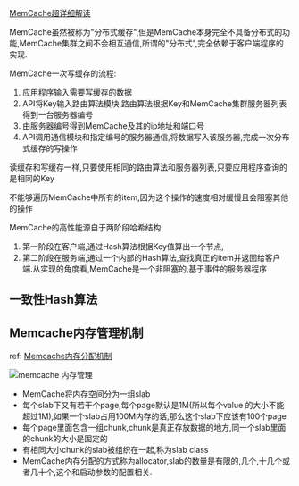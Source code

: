 [MemCache超详细解读](http://www.csdn.net/article/2016-03-16/2826609)

MemCache虽然被称为"分布式缓存",但是MemCache本身完全不具备分布式的功能,MemCache集群之间不会相互通信,所谓的"分布式",完全依赖于客户端程序的实现.

MemCache一次写缓存的流程:

1. 应用程序输入需要写缓存的数据
2. API将Key输入路由算法模块,路由算法根据Key和MemCache集群服务器列表得到一台服务器编号
3. 由服务器编号得到MemCache及其的ip地址和端口号
4. API调用通信模块和指定编号的服务器通信,将数据写入该服务器,完成一次分布式缓存的写操作

读缓存和写缓存一样,只要使用相同的路由算法和服务器列表,只要应用程序查询的是相同的Key

不能够遍历MemCache中所有的item,因为这个操作的速度相对缓慢且会阻塞其他的操作

MemCache的高性能源自于两阶段哈希结构:

1. 第一阶段在客户端,通过Hash算法根据Key值算出一个节点,
1. 第二阶段在服务端,通过一个内部的Hash算法,查找真正的item并返回给客户端.从实现的角度看,MemCache是一个非阻塞的,基于事件的服务器程序

## 一致性Hash算法

## Memcache内存管理机制
ref: [Memcache内存分配机制](https://my.oschina.net/hejiula/blog/151287)

![memcache 内存管理](http://img.ptcms.csdn.net/article/201603/16/56e8cb1b91a97_middle.jpg?_=30354)

- MemCache将内存空间分为一组slab
- 每个slab下又有若干个page,每个page默认是1M(所以每个value 的大小不能超过1M),如果一个slab占用100M内存的话,那么这个slab下应该有100个page
- 每个page里面包含一组chunk,chunk是真正存放数据的地方,同一个slab里面的chunk的大小是固定的
- 有相同大小chunk的slab被组织在一起,称为slab class
- MemCache内存分配的方式称为allocator,slab的数量是有限的,几个,十几个或者几十个,这个和启动参数的配置相关.
